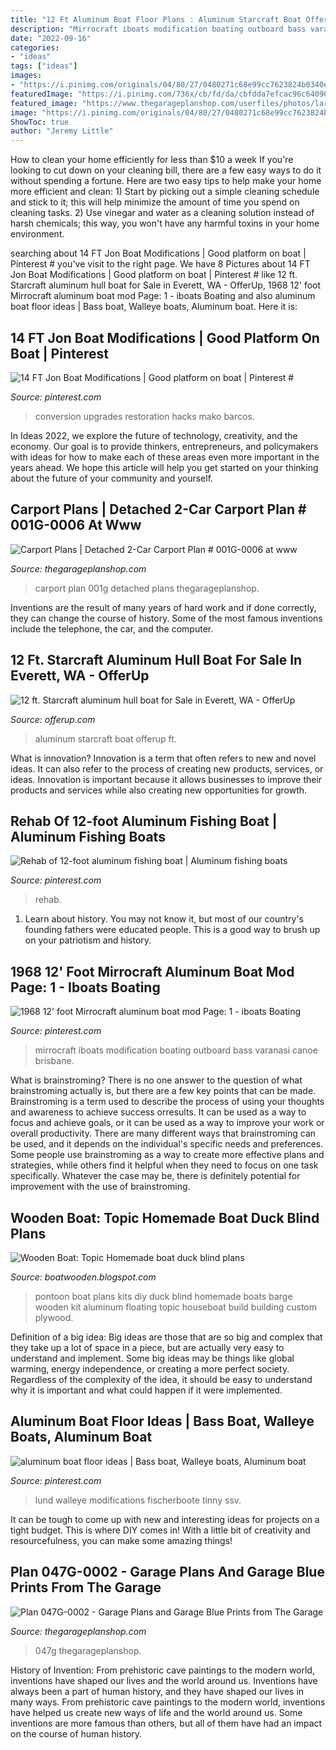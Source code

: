 ```yaml
---
title: "12 Ft Aluminum Boat Floor Plans : Aluminum Starcraft Boat Offerup Ft"
description: "Mirrocraft iboats modification boating outboard bass varanasi canoe brisbane"
date: "2022-09-16"
categories:
- "ideas"
tags: ["ideas"]
images:
- "https://i.pinimg.com/originals/04/80/27/0480271c68e99cc7623824b0340edbda.jpg"
featuredImage: "https://i.pinimg.com/736x/cb/fd/da/cbfdda7efcac96c640967e3bddf040e6.jpg"
featured_image: "https://www.thegarageplanshop.com/userfiles/photos/large/139508090456c76410d6818.jpg"
image: "https://i.pinimg.com/originals/04/80/27/0480271c68e99cc7623824b0340edbda.jpg"
ShowToc: true
author: "Jeremy Little"
---
```



How to clean your home efficiently for less than $10 a week
If you're looking to cut down on your cleaning bill, there are a few easy ways to do it without spending a fortune. Here are two easy tips to help make your home more efficient and clean: 1) Start by picking out a simple cleaning schedule and stick to it; this will help minimize the amount of time you spend on cleaning tasks. 2) Use vinegar and water as a cleaning solution instead of harsh chemicals; this way, you won't have any harmful toxins in your home environment.

	

		
searching about 14 FT Jon Boat Modifications | Good platform on boat | Pinterest # you've visit to the right page. We have 8 Pictures about 14 FT Jon Boat Modifications | Good platform on boat | Pinterest # like 12 ft. Starcraft aluminum hull boat for Sale in Everett, WA - OfferUp, 1968 12&#039; foot Mirrocraft aluminum boat mod Page: 1 - iboats Boating and also aluminum boat floor ideas | Bass boat, Walleye boats, Aluminum boat. Here it is:
		
    
## 14 FT Jon Boat Modifications | Good Platform On Boat | Pinterest #

<img loading=lazy src="https://i.pinimg.com/736x/cb/fd/da/cbfdda7efcac96c640967e3bddf040e6.jpg" onerror="this.onerror=null;this.src='https://tse3.mm.bing.net/th?id=OIP.4VqUP5ORM1QkWkkzFhzT6gHaFj&amp;pid=15.1';" alt="14 FT Jon Boat Modifications | Good platform on boat | Pinterest #">

_Source: pinterest.com_

>conversion upgrades restoration hacks mako barcos. 

	

In Ideas 2022, we explore the future of technology, creativity, and the economy. Our goal is to provide thinkers, entrepreneurs, and policymakers with ideas for how to make each of these areas even more important in the years ahead. We hope this article will help you get started on your thinking about the future of your community and yourself.

    
## Carport Plans | Detached 2-Car Carport Plan # 001G-0006 At Www

<img loading=lazy src="https://www.thegarageplanshop.com/userfiles/photos/large/139508090456c76410d6818.jpg" onerror="this.onerror=null;this.src='https://tse3.mm.bing.net/th?id=OIP.eQabxoRI7faKjtizIqdj_AHaFj&amp;pid=15.1';" alt="Carport Plans | Detached 2-Car Carport Plan # 001G-0006 at www">

_Source: thegarageplanshop.com_

>carport plan 001g detached plans thegarageplanshop. 

	

Inventions are the result of many years of hard work and if done correctly, they can change the course of history. Some of the most famous inventions include the telephone, the car, and the computer.

    
## 12 Ft. Starcraft Aluminum Hull Boat For Sale In Everett, WA - OfferUp

<img loading=lazy src="https://images.offerup.com/d9JvINsiaShNUiVKA_D2ZdaeDq4=/600x1066/a9d9/a9d927273b294e378f44f5bd43e29017.jpg" onerror="this.onerror=null;this.src='https://tse4.mm.bing.net/th?id=OIP.Nd5OhrdFuJkgP2MJUdumBAHaNK&amp;pid=15.1';" alt="12 ft. Starcraft aluminum hull boat for Sale in Everett, WA - OfferUp">

_Source: offerup.com_

>aluminum starcraft boat offerup ft. 

	

What is innovation?
Innovation is a term that often refers to new and novel ideas. It can also refer to the process of creating new products, services, or ideas. Innovation is important because it allows businesses to improve their products and services while also creating new opportunities for growth.

    
## Rehab Of 12-foot Aluminum Fishing Boat | Aluminum Fishing Boats

<img loading=lazy src="https://i.pinimg.com/originals/b5/55/bf/b555bf485fa7019ad8302cb1b3883d42.jpg" onerror="this.onerror=null;this.src='https://tse3.mm.bing.net/th?id=OIP.7uZ2ttn5pAktbK1Pw9AnHQHaJ4&amp;pid=15.1';" alt="Rehab of 12-foot aluminum fishing boat | Aluminum fishing boats">

_Source: pinterest.com_

>rehab. 

	

1) Learn about history. You may not know it, but most of our country's founding fathers were educated people. This is a good way to brush up on your patriotism and history. 

    
## 1968 12&#039; Foot Mirrocraft Aluminum Boat Mod Page: 1 - Iboats Boating

<img loading=lazy src="https://i.pinimg.com/736x/ad/37/a6/ad37a6e7fc233063c017b9e8ab3d5867.jpg" onerror="this.onerror=null;this.src='https://tse4.mm.bing.net/th?id=OIP.1q3USaXSOuGaqjFD0qRCgQHaFj&amp;pid=15.1';" alt="1968 12&#039; foot Mirrocraft aluminum boat mod Page: 1 - iboats Boating">

_Source: pinterest.com_

>mirrocraft iboats modification boating outboard bass varanasi canoe brisbane. 

	

What is brainstroming?
There is no one answer to the question of what brainstroming actually is, but there are a few key points that can be made. Brainstroming is a term used to describe the process of using your thoughts and awareness to achieve success orresults. It can be used as a way to focus and achieve goals, or it can be used as a way to improve your work or overall productivity. There are many different ways that brainstroming can be used, and it depends on the individual's specific needs and preferences. Some people use brainstroming as a way to create more effective plans and strategies, while others find it helpful when they need to focus on one task specifically. Whatever the case may be, there is definitely potential for improvement with the use of brainstroming.

    
## Wooden Boat: Topic Homemade Boat Duck Blind Plans

<img loading=lazy src="http://duckboats.net.nmsrv.com/specs/images/pontoon.gif" onerror="this.onerror=null;this.src='https://tse2.mm.bing.net/th?id=OIP.nQJ7X-X01NKbdizgjMtasgHaC5&amp;pid=15.1';" alt="Wooden Boat: Topic Homemade boat duck blind plans">

_Source: boatwooden.blogspot.com_

>pontoon boat plans kits diy duck blind homemade boats barge wooden kit aluminum floating topic houseboat build building custom plywood. 

	

Definition of a big idea:
Big ideas are those that are so big and complex that they take up a lot of space in a piece, but are actually very easy to understand and implement. Some big ideas may be things like global warming, energy independence, or creating a more perfect society. Regardless of the complexity of the idea, it should be easy to understand why it is important and what could happen if it were implemented.

    
## Aluminum Boat Floor Ideas | Bass Boat, Walleye Boats, Aluminum Boat

<img loading=lazy src="https://i.pinimg.com/originals/04/80/27/0480271c68e99cc7623824b0340edbda.jpg" onerror="this.onerror=null;this.src='https://tse2.mm.bing.net/th?id=OIP.3RBz9yGSpuAX1BeomKPypgHaHV&amp;pid=15.1';" alt="aluminum boat floor ideas | Bass boat, Walleye boats, Aluminum boat">

_Source: pinterest.com_

>lund walleye modifications fischerboote tinny ssv. 

	

It can be tough to come up with new and interesting ideas for projects on a tight budget. This is where DIY comes in! With a little bit of creativity and resourcefulness, you can make some amazing things!

    
## Plan 047G-0002 - Garage Plans And Garage Blue Prints From The Garage

<img loading=lazy src="https://www.thegarageplanshop.com/userfiles/photos/large/16930650784891ff5d0b08f.JPG" onerror="this.onerror=null;this.src='https://tse4.mm.bing.net/th?id=OIP.9QZz6_DnR6xTr3Bh0XYCqQHaFj&amp;pid=15.1';" alt="Plan 047G-0002 - Garage Plans and Garage Blue Prints from The Garage">

_Source: thegarageplanshop.com_

>047g thegarageplanshop. 

	

History of Invention: From prehistoric cave paintings to the modern world, inventions have shaped our lives and the world around us.
Inventions have always been a part of human history, and they have shaped our lives in many ways. From prehistoric cave paintings to the modern world, inventions have helped us create new ways of life and the world around us. Some inventions are more famous than others, but all of them have had an impact on the course of human history.

